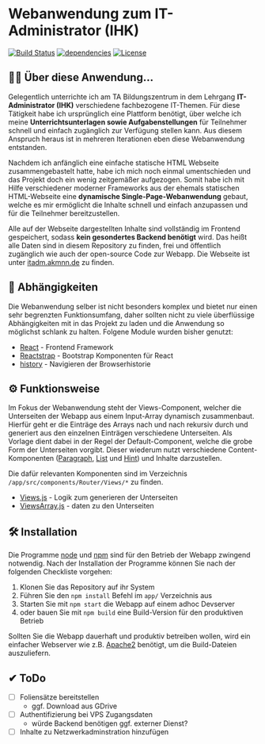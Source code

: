 # Webanwendung zum IT-Administrator (IHK)
[![Build Status](https://travis-ci.org/redii/itadm-webapp.svg?branch=master)](https://travis-ci.org/redii/itadm)
[![dependencies](https://david-dm.org/redii/itadm.svg)](https://david-dm.org/)
[![License](https://img.shields.io/badge/License-Apache%202.0-blue.svg)](https://opensource.org/licenses/Apache-2.0)

## 👨‍🎓 Über diese Anwendung...
Gelegentlich unterrichte ich am TA Bildungszentrum in dem Lehrgang **IT-Administrator (IHK)** verschiedene fachbezogene IT-Themen. Für diese Tätigkeit habe ich ursprünglich eine Plattform benötigt, über welche ich meine **Unterrichtsunterlagen sowie Aufgabenstellungen** für Teilnehmer schnell und einfach zugänglich zur Verfügung stellen kann. Aus diesem Anspruch heraus ist in mehreren Iterationen eben diese Webanwendung entstanden.

Nachdem ich anfänglich eine einfache statische HTML Webseite zusammengebastelt hatte, habe ich mich noch einmal umentschieden und das Projekt doch ein wenig zeitgemäßer aufgezogen. Somit habe ich mit Hilfe verschiedener moderner Frameworks aus der ehemals statischen HTML-Webseite eine **dynamische Single-Page-Webanwendung** gebaut, welche es mir ermöglicht die Inhalte schnell und einfach anzupassen und für die Teilnehmer bereitzustellen.

Alle auf der Webseite dargestellten Inhalte sind vollständig im Frontend gespeichert, sodass **kein gesondertes Backend benötigt** wird. Das heißt alle Daten sind in diesem Repository zu finden, frei und öffentlich zugänglich wie auch der open-source Code zur Webapp. Die Webseite ist unter [itadm.akmnn.de](https://itadm.akmnn.de) zu finden.

## 🚀 Abhängigkeiten
Die Webanwendung selber ist nicht besonders komplex und bietet nur einen sehr begrenzten Funktionsumfang, daher sollten nicht zu viele überflüssige Abhängigkeiten mit in das Projekt zu laden und die Anwendung so möglichst schlank zu halten. Folgene Module wurden bisher genutzt:
- [React](https://reactjs.org/) - Frontend Framework
- [Reactstrap](https://reactstrap.github.io/) - Bootstrap Komponenten für React
- [history](https://www.npmjs.com/package/history) - Navigieren der Browserhistorie

## ⚙ Funktionsweise
Im Fokus der Webanwendung steht der Views-Component, welcher die Unterseiten der Webapp aus einem Input-Array dynamisch zusammenbaut. Hierfür geht er die Einträge des Arrays nach und nach rekursiv durch und generiert aus den einzelnen Einträgen verschiedene Unterseiten. Als Vorlage dient dabei in der Regel der Default-Component, welche die grobe Form der Unterseiten vorgibt. Dieser wiederum nutzt verschiedene Content-Komponenten ([Paragraph](), [List]() und [Hint]()) und Inhalte darzustellen.

Die dafür relevanten Komponenten sind im Verzeichnis ```/app/src/components/Router/Views/*``` zu finden.
- [Views.js](https://github.com/redii/itadm/blob/master/app/src/components/Router/Views/Views.js) - Logik zum generieren der Unterseiten
- [ViewsArray.js](https://github.com/redii/itadm/blob/master/app/src/components/Router/Views/ViewsArray.js) -
daten zu den Unterseiten

## 🛠 Installation
Die Programme [node](https://nodejs.org/en/) und [npm](https://www.npmjs.com/) sind für den Betrieb der Webapp zwingend notwendig. Nach der Installation der Programme können Sie nach der folgenden Checkliste vorgehen:

1. Klonen Sie das Repository auf ihr System
2. Führen Sie den ```npm install``` Befehl im ```app/``` Verzeichnis aus
3. Starten Sie mit ```npm start``` die Webapp auf einem adhoc Devserver
4. oder bauen Sie mit ```npm build``` eine Build-Version für den produktiven Betrieb

Sollten Sie die Webapp dauerhaft und produktiv betreiben wollen, wird ein einfacher Webserver wie z.B. [Apache2](https://httpd.apache.org/) benötigt, um die Build-Dateien auszuliefern.

## ✔ ToDo
- [ ] Foliensätze bereitstellen
  - ggf. Download aus GDrive
- [ ] Authentifizierung bei VPS Zugangsdaten
  - würde Backend benötigen ggf. externer Dienst?
- [ ] Inhalte zu Netzwerkadminstration hinzufügen
